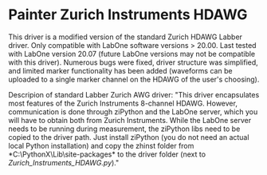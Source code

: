 # Painter Zurich Instruments HDAWG

This driver is a modified version of the standard Zurich HDAWG Labber driver. Only compatible with LabOne software versions > 20.00. Last tested with LabOne version 20.07 (future LabOne versions may not be compatible with this driver). Numerous bugs were fixed, driver structure was simplified, and limited marker functionality has been added (waveforms can be uploaded to a single marker channel on the HDAWG of the user's choosing). 

Descripion of standard Labber Zurich AWG driver:
"This driver encapsulates most features of the Zurich Instruments 8-channel HDAWG. However, communication is done through ziPython and the LabOne server, which you will have to obtain both from Zurich Instruments. While the LabOne server needs to be running during measurement, the ziPython libs need to be copied to the driver path. Just install ziPython (you do not need an actual local Python installation) and copy the zhinst folder from *C:\PythonX\Lib\site-packages\* to the driver folder (next to *Zurich_Instruments_HDAWG.py*)."

